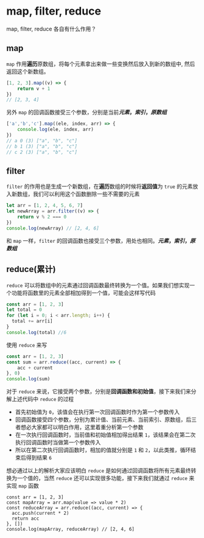 # map, filter, reduce

map, filter, reduce 各自有什么作用？

## map

`map` 作用**遍历**原数组，将每个元素拿出来做一些变换然后放入到新的数组中, 然后返回这个新数组。

```js
[1, 2, 3].map((v) => {
    return v + 1
}) 
// [2, 3, 4]
```

另外 `map` 的回调函数接受三个参数，分别是当前***元素*，*索引*，*原数组***

```js
['a','b','c'].map((ele, index, arr) => {
    console.log(ele, index, arr)
})
// a 0 (3) ["a", "b", "c"]
// b 1 (3) ["a", "b", "c"]
// c 2 (3) ["a", "b", "c"]
```

## filter

`filter` 的作用也是生成一个新数组，在**遍历**数组的时候将**返回值**为 `true` 的元素放入新数组，我们可以利用这个函数删除一些不需要的元素

```js
let arr = [1, 2, 4, 5, 6, 7]
let newArray = arr.filter((v) => {
    return v % 2 === 0
})
console.log(newArray) // [2, 4, 6]
```

和 `map` 一样，`filter` 的回调函数也接受三个参数，用处也相同。***元素*，*索引*，*原数组***

## reduce(累计)

`reduce` 可以将数组中的元素通过回调函数最终转换为一个值。如果我们想实现一个功能将函数里的元素全部相加得到一个值，可能会这样写代码

```js
const arr = [1, 2, 3]
let total = 0
for (let i = 0; i < arr.length; i++) {
  total += arr[i]
}
console.log(total) //6 
```

使用 `reduce` 来写

```js
const arr = [1, 2, 3]
const sum = arr.reduce((acc, current) => {
    acc + current
}, 0)
console.log(sum)
```

对于 `reduce` 来说，它接受两个参数，分别是**回调函数和初始值**，接下来我们来分解上述代码中 `reduce` 的过程

- 首先初始值为 `0`，该值会在执行第一次回调函数时作为第一个参数传入
- 回调函数接受四个参数，分别为累计值、当前元素、当前索引、原数组，后三者想必大家都可以明白作用，这里着重分析第一个参数
- 在一次执行回调函数时，当前值和初始值相加得出结果 `1`，该结果会在第二次执行回调函数时当做第一个参数传入
- 所以在第二次执行回调函数时，相加的值就分别是 `1` 和 `2`，以此类推，循环结束后得到结果 `6`

想必通过以上的解析大家应该明白 `reduce` 是如何通过回调函数将所有元素最终转换为一个值的，当然 `reduce` 还可以实现很多功能，接下来我们就通过 `reduce` 来实现 `map` 函数

```
const arr = [1, 2, 3]
const mapArray = arr.map(value => value * 2)
const reduceArray = arr.reduce((acc, current) => {
  acc.push(current * 2)
  return acc
}, [])
console.log(mapArray, reduceArray) // [2, 4, 6]
```